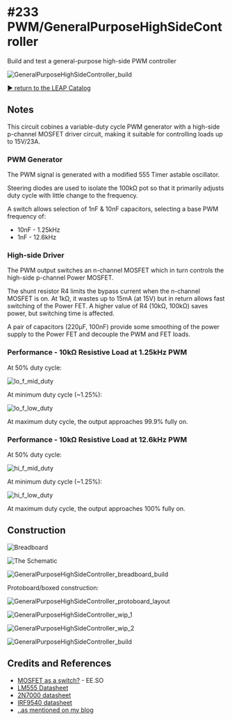 # #233 PWM/GeneralPurposeHighSideController

Build and test a general-purpose high-side PWM controller

![GeneralPurposeHighSideController_build](./assets/GeneralPurposeHighSideController_build.jpg?raw=true)


[:arrow_forward: return to the LEAP Catalog](https://leap.tardate.com)

## Notes

This circuit cobines a variable-duty cycle PWM generator with a high-side p-channel MOSFET driver circuit,
making it suitable for controlling loads up to 15V/23A.

### PWM Generator

The PWM signal is generated with a modified 555 Timer astable oscillator.

Steering diodes are used to isolate the 100kΩ pot so that it primarily adjusts duty cycle with little change to the frequency.

A switch allows selection of 1nF & 10nF capacitors, selecting a base PWM frequency of:

* 10nF - 1.25kHz
* 1nF - 12.6kHz


### High-side Driver

The PWM output switches an n-channel MOSFET which in turn controls the high-side p-channel Power MOSFET.

The shunt resistor R4 limits the bypass current when the n-channel MOSFET is on.
At 1kΩ, it wastes up to 15mA (at 15V) but in return allows fast switching of the Power FET.
A higher value of R4 (10kΩ, 100kΩ) saves power, but switching time is affected.

A pair of capacitors (220µF, 100nF) provide some smoothing of the power supply to the Power FET and decouple the PWM and FET loads.


### Performance - 10kΩ Resistive Load at 1.25kHz PWM

At 50% duty cycle:

![lo_f_mid_duty](./assets/lo_f_mid_duty.gif?raw=true)

At minimum duty cycle (~1.25%):

![lo_f_low_duty](./assets/lo_f_low_duty.gif?raw=true)

At maximum duty cycle, the output approaches 99.9% fully on.


### Performance - 10kΩ Resistive Load at 12.6kHz PWM

At 50% duty cycle:

![hi_f_mid_duty](./assets/hi_f_mid_duty.gif?raw=true)

At minimum duty cycle (~1.25%):

![hi_f_low_duty](./assets/hi_f_low_duty.gif?raw=true)

At maximum duty cycle, the output approaches 100% fully on.


## Construction

![Breadboard](./assets/GeneralPurposeHighSideController_bb.jpg?raw=true)

![The Schematic](./assets/GeneralPurposeHighSideController_schematic.jpg?raw=true)

![GeneralPurposeHighSideController_breadboard_build](./assets/GeneralPurposeHighSideController_breadboard_build.jpg?raw=true)

Protoboard/boxed construction:

![GeneralPurposeHighSideController_protoboard_layout](./assets/GeneralPurposeHighSideController_protoboard_layout.jpg?raw=true)

![GeneralPurposeHighSideController_wip_1](./assets/GeneralPurposeHighSideController_wip_1.jpg?raw=true)

![GeneralPurposeHighSideController_wip_2](./assets/GeneralPurposeHighSideController_wip_2.jpg?raw=true)

![GeneralPurposeHighSideController_build](./assets/GeneralPurposeHighSideController_build.jpg?raw=true)

## Credits and References
* [MOSFET as a switch?](http://electronics.stackexchange.com/questions/67343/mosfet-as-a-switch) - EE.SO
* [LM555 Datasheet](https://www.futurlec.com/Linear/LM555CN.shtml)
* [2N7000 datasheet](https://www.futurlec.com/Transistors/2N7000.shtml)
* [IRF9540 datasheet](https://www.futurlec.com/Transistors/IRF9540.shtml)
* [..as mentioned on my blog](https://blog.tardate.com/2017/01/leap233-hi-side-pwm-controller.html)
